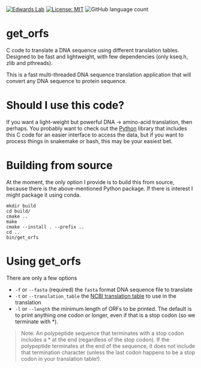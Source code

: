 [![Edwards Lab](https://img.shields.io/badge/Bioinformatics-EdwardsLab-03A9F4)](https://edwards.flinders.edu.au)
[![License: MIT](https://img.shields.io/badge/License-MIT-yellow.svg)](https://opensource.org/licenses/MIT)
![GitHub language count](https://img.shields.io/github/languages/count/linsalrob/get_orfs)




# get_orfs

C code to translate a DNA sequence using different translation tables. Designed to be fast and lightweight, with few dependencies (only kseq.h, zlib and pthreads).

This is a fast multi-threaded DNA sequence translation application that will convert any DNA sequence to protein sequence.

# Should I use this code?

If you want a light-weight but powerful DNA -&gt; amino-acid translation, then perhaps. You probably want to check out the [Python](https://github.com/linsalrob/genetic_codes) library that includes this C code for an easier interface to access the data, but if you want to process things in snakemake or bash, this may be your easiest bet.


# Building from source

At the moment, the only option I provide is to build this from source, because there is the above-mentioned Python package. If there is interest I might package it using conda.

```
mkdir build
cd build/
cmake ..
make
cmake --install . --prefix ..
cd ..
bin/get_orfs 
```

# Using get_orfs

There are only a few options

   - `-f` or `--fasta` (required) the `fasta` format DNA sequence file to translate
   - `-t` or `--translation_table` the [NCBI translation table](https://www.ncbi.nlm.nih.gov/Taxonomy/Utils/wprintgc.cgi?chapter=tgencodes#SG1) to use in the translation
   - `-l` or `--length` the minimum length of ORFs to be printed. The default is to print anything one codon or longer, even if that is a stop codon (so we terminate with \*).

> Note:
> An polypeptide sequence that terminates with a stop codon includes a \* at the end (regardless of the stop codon). If the polypeptide terminates at the end of the sequence, it does not include that termination character (unless the last codon happens to be a stop codon in your translation table!).




 
